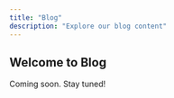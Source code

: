 ```yaml
---
title: "Blog"
description: "Explore our blog content"
---
```


## Welcome to Blog

Coming soon. Stay tuned!
